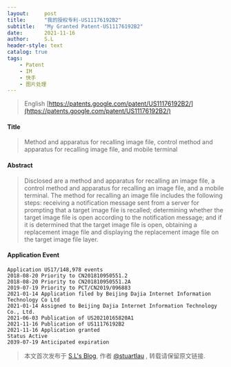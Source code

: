 ```yaml
---
layout:     post
title:      "我的授权专利-US11176192B2"
subtitle:   "My Granted Patent-US11176192B2"
date:       2021-11-16
author:     S.L
header-style: text
catalog: true
tags:
    - Patent
    - IM
    - 快手
    - 图片处理
---
```

> English [https://patents.google.com/patent/US11176192B2/](https://patents.google.com/patent/US11176192B2/)

#### Title
> Method and apparatus for recalling image file, control method and apparatus for recalling image file, and mobile terminal


#### Abstract
> Disclosed are a method and apparatus for recalling an image file, a control method and apparatus for recalling an image file, and a mobile terminal. The method for recalling an image file includes the following steps: receiving a notification message sent from a server for prompting that a target image file is recalled; determining whether the target image file is open according to the notification message; and if it is determined that the target image file is open, obtaining a replacement image file and displaying the replacement image file on the target image file layer.



#### Application Event
```
Application US17/148,978 events 
2018-08-20 Priority to CN201810950551.2
2018-08-20 Priority to CN201810950551.2A
2019-07-19 Priority to PCT/CN2019/096883
2021-01-14 Application filed by Beijing Dajia Internet Information Technology Co Ltd
2021-01-14 Assigned to Beijing Dajia Internet Information Technology Co., Ltd.
2021-06-03 Publication of US20210165820A1
2021-11-16 Publication of US11176192B2
2021-11-16 Application granted
Status Active
2039-07-19 Anticipated expiration
```
> 本文首次发布于 [S.L's Blog](http://elsef.com), 作者 [@stuartlau](http://github.com/stuartlau) ,
转载请保留原文链接.
